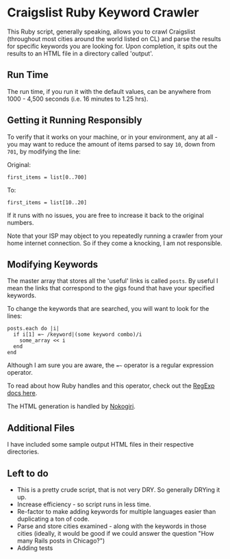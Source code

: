 # Craigslist Ruby Keyword Crawler

This Ruby script, generally speaking, allows you to crawl Craigslist (throughout most cities around the world listed on CL) and parse the results for specific keywords you are looking for. Upon completion, it spits out the results to an HTML file in a directory called 'output'.

## Run Time

The run time, if you run it with the default values, can be anywhere from 1000 - 4,500 seconds (i.e. 16 minutes to 1.25 hrs).

## Getting it Running Responsibly

To verify that it works on your machine, or in your environment, any at all - you may want to reduce the amount of items parsed to
say `10`, down from `701`, by modifying the line:

Original:

```` 
first_items = list[0..700]
````
To:

````
first_items = list[10..20]
````
If it runs with no issues, you are free to increase it back to the original numbers.

Note that your ISP may object to you repeatedly running a crawler from your home internet connection. So if they come a knocking, I am not responsible.

## Modifying Keywords

The master array that stores all the 'useful' links is called `posts`. By useful I mean the links that correspond to the gigs found that have your specified keywords.

To change the keywords that are searched, you will want to look for the lines:
````
posts.each do |i|
  if i[1] =~ /keyword|(some keyword combo)/i
    some_array << i
  end
end
````
Although I am sure you are aware, the `=~` operator is a regular expression operator.

To read about how Ruby handles and this operator, check out the [RegExp docs here](http://www.ruby-doc.org/core-1.9.3/Regexp.html).

The HTML generation is handled by [Nokogiri](http://nokogiri.org/). 

## Additional Files

I have included some sample output HTML files in their respective directories.

## Left to do

* This is a pretty crude script, that is not very DRY. So generally DRYing it up. 
* Increase efficiency - so script runs in less time.
* Re-factor to make adding keywords for multiple languages easier than duplicating a ton of code.
* Parse and store cities examined - along with the keywords in those cities (ideally, it would be good if we could answer the question "How many Rails posts in Chicago?")
* Adding tests